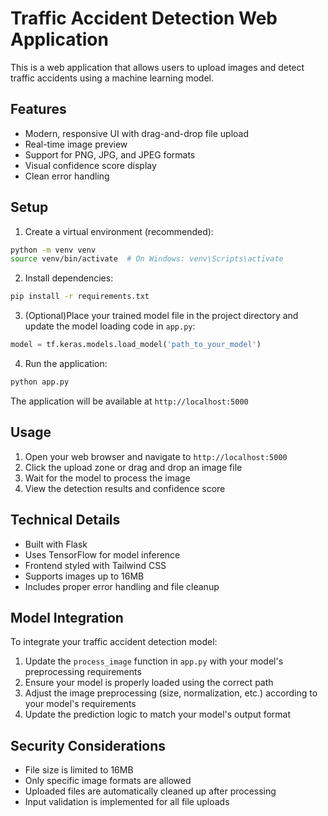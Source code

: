 # Traffic Accident Detection Web Application

This is a web application that allows users to upload images and detect traffic accidents using a machine learning model.

## Features

- Modern, responsive UI with drag-and-drop file upload
- Real-time image preview
- Support for PNG, JPG, and JPEG formats
- Visual confidence score display
- Clean error handling

## Setup

1. Create a virtual environment (recommended):
```bash
python -m venv venv
source venv/bin/activate  # On Windows: venv\Scripts\activate
```

2. Install dependencies:
```bash
pip install -r requirements.txt
```

3. (Optional)Place your trained model file in the project directory and update the model loading code in `app.py`:
```python
model = tf.keras.models.load_model('path_to_your_model')
```

4. Run the application:
```bash
python app.py
```

The application will be available at `http://localhost:5000`

## Usage

1. Open your web browser and navigate to `http://localhost:5000`
2. Click the upload zone or drag and drop an image file
3. Wait for the model to process the image
4. View the detection results and confidence score

## Technical Details

- Built with Flask
- Uses TensorFlow for model inference
- Frontend styled with Tailwind CSS
- Supports images up to 16MB
- Includes proper error handling and file cleanup

## Model Integration

To integrate your traffic accident detection model:

1. Update the `process_image` function in `app.py` with your model's preprocessing requirements
2. Ensure your model is properly loaded using the correct path
3. Adjust the image preprocessing (size, normalization, etc.) according to your model's requirements
4. Update the prediction logic to match your model's output format

## Security Considerations

- File size is limited to 16MB
- Only specific image formats are allowed
- Uploaded files are automatically cleaned up after processing
- Input validation is implemented for all file uploads 